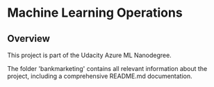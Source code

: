 # Machine Learning Operations

## Overview
This project is part of the Udacity Azure ML Nanodegree.

The folder 'bankmarketing' contains all relevant information about the project, including a comprehensive README.md documentation.